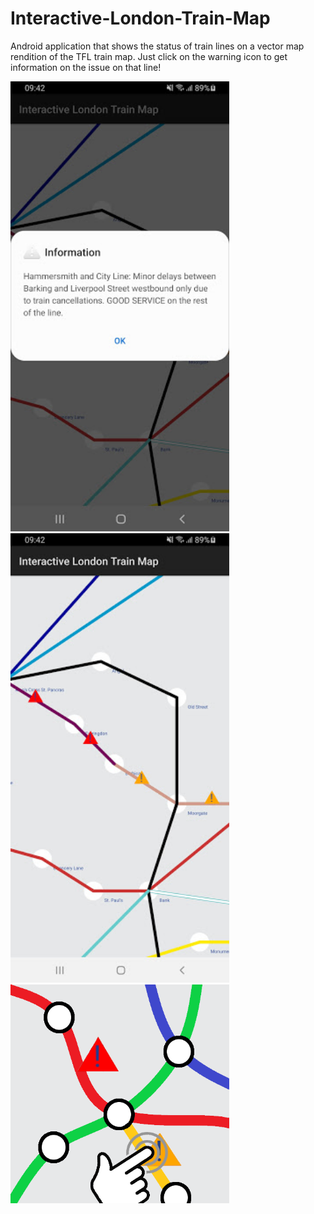 # Interactive-London-Train-Map
Android application that shows the status of train lines on a vector map rendition of the TFL train map.
Just click on the warning icon to get information on the issue on that line!

<p>
  <img src="https://github.com/MalikS789/Interactive-London-Train-Map/blob/main/unnamed%20(1).jpg" width="350">
  <img src="https://github.com/MalikS789/Interactive-London-Train-Map/blob/main/unnamed.jpg" width="350">
   <img src="https://github.com/MalikS789/Interactive-London-Train-Map/blob/main/Interactive%20TFL%20map.png" width="350">
</p>
